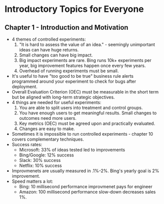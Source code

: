 # Introductory Topics for Everyone

## Chapter 1 - Introduction and Motivation

 - 4 themes of controlled experiments:
   1. "It is hard to assess the value of an idea." - seemingly unimportant ideas can have huge returns.
   2. Small changes can have big impact.
   3. Big impact experiments are rare. Bing runs 10k+ experiments per year, big improvement features happen once every few years.
   4. Overhead of running experiments must be small.
 - It's useful to have "too good to be true" business rule alerts programmed around your experiment to check for bugs after deployment.
 - Overall Evaluation Criterion (OEC) must be measurable in the short term but be aligned with long-term strategic objectives.
 - 4 things are needed for useful experiments:
   1. You are able to split users into treatment and control groups.
   2. You have enough users to get meaningful results. Small changes to outcomes need more users.
   3. Key metrics (OEC) must be agreed upon and practically evaluated.
   4. Changes are easy to make.
 - Sometimes it is impossible to run controlled experiments - chapter 10 covers complementary techniques.
 - Success rates:
   - Microsoft: 33% of ideas tested led to improvements
   - Bing/Google: 12% success
   - Slack: 30% success
   - Netflix: 10% success
 - Improvmenets are usually measured in .1%-2%. Bing's yearly goal is 2% improvement.
 - Speed matters a lot:
   - Bing: 10 millisecond performance improvmenet pays for engineer
   - Amazon: 100 millisecond performance slow-down decreases sales 1%. 

